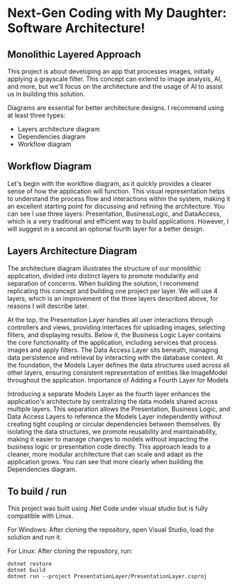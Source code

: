 # Next-Gen Coding with My Daughter: Software Architecture!
## Monolithic Layered Approach

This project is about developing an app that processes images, initially applying a grayscale filter. This concept can extend to image analysis, AI, and more, but we'll focus on the architecture and the usage of AI to assist us in building this solution.

Diagrams are essential for better architecture designs. I recommend using at least three types:
- Layers architecture diagram
- Dependencies diagram
- Workflow diagram

## Workflow Diagram

Let's begin with the workflow diagram, as it quickly provides a clearer sense of how the application will function. This visual representation helps to understand the process flow and interactions within the system, making it an excellent starting point for discussing and refining the architecture. You can see I use three layers: Presentation, BusinessLogic, and DataAccess, which is a very traditional and efficient way to build applications. However, I will suggest in a second an optional fourth layer for a better design.

## Layers Architecture Diagram

The architecture diagram illustrates the structure of our monolithic application, divided into distinct layers to promote modularity and separation of concerns. When building the solution, I recommend replicating this concept and building one project per layer. We will use 4 layers, which is an improvement of the three layers described above, for reasons I will describe later.

At the top, the Presentation Layer handles all user interactions through controllers and views, providing interfaces for uploading images, selecting filters, and displaying results. Below it, the Business Logic Layer contains the core functionality of the application, including services that process images and apply filters. The Data Access Layer sits beneath, managing data persistence and retrieval by interacting with the database context. At the foundation, the Models Layer defines the data structures used across all other layers, ensuring consistent representation of entities like ImageModel throughout the application.
Importance of Adding a Fourth Layer for Models

Introducing a separate Models Layer as the fourth layer enhances the application's architecture by centralizing the data models shared across multiple layers. This separation allows the Presentation, Business Logic, and Data Access Layers to reference the Models Layer independently without creating tight coupling or circular dependencies between themselves. By isolating the data structures, we promote reusability and maintainability, making it easier to manage changes to models without impacting the business logic or presentation code directly. This approach leads to a cleaner, more modular architecture that can scale and adapt as the application grows. You can see that more clearly when building the Dependencies diagram.

## To build / run
This project was built using .Net Code under visual studio but is fully compatible with Linux.

For Windows: After cloning the repository, open Visual Studio, load the solution and run it.

For Linux: After cloning the repository, run:
```
dotnet restore
dotnet build
dotnet run --project PresentationLayer/PresentationLayer.csproj
```
